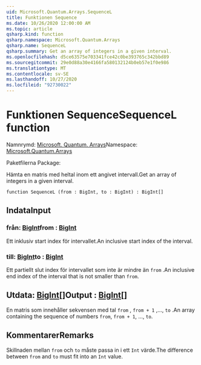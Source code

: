 ```yaml
---
uid: Microsoft.Quantum.Arrays.SequenceL
title: Funktionen Sequence
ms.date: 10/26/2020 12:00:00 AM
ms.topic: article
qsharp.kind: function
qsharp.namespace: Microsoft.Quantum.Arrays
qsharp.name: SequenceL
qsharp.summary: Get an array of integers in a given interval.
ms.openlocfilehash: d5ce63575e703341fce42c0be393765c342bbd89
ms.sourcegitcommit: 29e0d88a30e4166fa580132124b0eb57e1f0e986
ms.translationtype: MT
ms.contentlocale: sv-SE
ms.lasthandoff: 10/27/2020
ms.locfileid: "92730022"
---
```

# <a name="sequencel-function"></a><span data-ttu-id="0878d-102">Funktionen Sequence</span><span class="sxs-lookup"><span data-stu-id="0878d-102">SequenceL function</span></span>

<span data-ttu-id="0878d-103">Namnrymd: [Microsoft. Quantum. Arrays](xref:Microsoft.Quantum.Arrays)</span><span class="sxs-lookup"><span data-stu-id="0878d-103">Namespace: [Microsoft.Quantum.Arrays](xref:Microsoft.Quantum.Arrays)</span></span>

<span data-ttu-id="0878d-104">Paketfilerna [](https://nuget.org/packages/)</span><span class="sxs-lookup"><span data-stu-id="0878d-104">Package: [](https://nuget.org/packages/)</span></span>


<span data-ttu-id="0878d-105">Hämta en matris med heltal inom ett angivet intervall.</span><span class="sxs-lookup"><span data-stu-id="0878d-105">Get an array of integers in a given interval.</span></span>

```qsharp
function SequenceL (from : BigInt, to : BigInt) : BigInt[]
```


## <a name="input"></a><span data-ttu-id="0878d-106">Indata</span><span class="sxs-lookup"><span data-stu-id="0878d-106">Input</span></span>

### <a name="from--bigint"></a><span data-ttu-id="0878d-107">från: [BigInt](xref:microsoft.quantum.lang-ref.bigint)</span><span class="sxs-lookup"><span data-stu-id="0878d-107">from : [BigInt](xref:microsoft.quantum.lang-ref.bigint)</span></span>

<span data-ttu-id="0878d-108">Ett inklusiv start index för intervallet.</span><span class="sxs-lookup"><span data-stu-id="0878d-108">An inclusive start index of the interval.</span></span>


### <a name="to--bigint"></a><span data-ttu-id="0878d-109">till: [BigInt](xref:microsoft.quantum.lang-ref.bigint)</span><span class="sxs-lookup"><span data-stu-id="0878d-109">to : [BigInt](xref:microsoft.quantum.lang-ref.bigint)</span></span>

<span data-ttu-id="0878d-110">Ett partiellt slut index för intervallet som inte är mindre än `from` .</span><span class="sxs-lookup"><span data-stu-id="0878d-110">An inclusive end index of the interval that is not smaller than `from`.</span></span>



## <a name="output--bigint"></a><span data-ttu-id="0878d-111">Utdata: [BigInt](xref:microsoft.quantum.lang-ref.bigint)[]</span><span class="sxs-lookup"><span data-stu-id="0878d-111">Output : [BigInt](xref:microsoft.quantum.lang-ref.bigint)[]</span></span>

<span data-ttu-id="0878d-112">En matris som innehåller sekvensen med tal `from` , `from + 1` ,..., `to` .</span><span class="sxs-lookup"><span data-stu-id="0878d-112">An array containing the sequence of numbers `from`, `from + 1`, ..., `to`.</span></span>

## <a name="remarks"></a><span data-ttu-id="0878d-113">Kommentarer</span><span class="sxs-lookup"><span data-stu-id="0878d-113">Remarks</span></span>

<span data-ttu-id="0878d-114">Skillnaden mellan `from` och `to` måste passa in i ett `Int` värde.</span><span class="sxs-lookup"><span data-stu-id="0878d-114">The difference between `from` and `to` must fit into an `Int` value.</span></span>